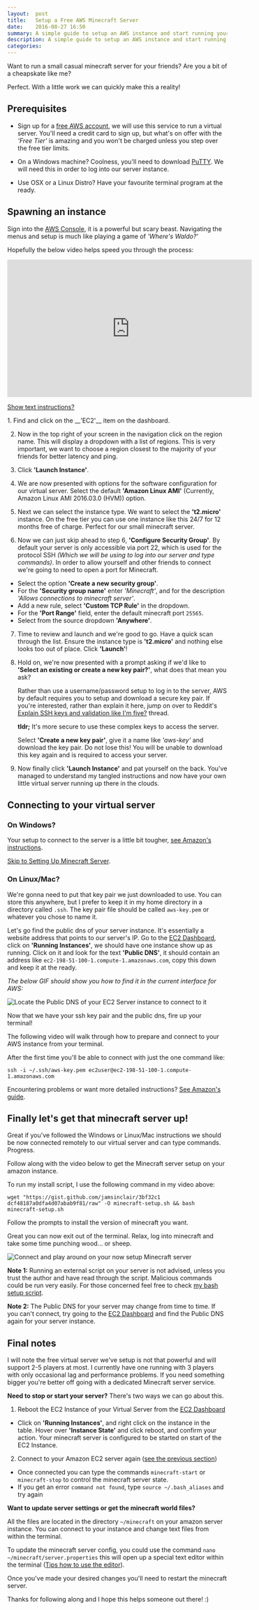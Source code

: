 ```yaml
---
layout:  post
title:   Setup a Free AWS Minecraft Server
date:    2016-08-27 16:50
summary: A simple guide to setup an AWS instance and start running your very own Minecraft server from it.
description: A simple guide to setup an AWS instance and start running your very own Minecraft server from it.
categories:
---
```


Want to run a small casual minecraft server for your friends? Are you a bit of a cheapskate like me?

Perfect. With a little work we can quickly make this a reality!

## Prerequisites
- Sign up for a [free AWS account](https://aws.amazon.com/free), we will use this service to run a virtual server.
You'll need a credit card to sign up, but what's on offer with the _'Free Tier'_ is amazing and you won't be charged
unless you step over the free tier limits.

- On a Windows machine? Coolness, you'll need to download [PuTTY](http://www.putty.org/). We will
need this in order to log into our server instance.

- Use OSX or a Linux Distro? Have your favourite terminal program at the ready.

## Spawning an instance
Sign into the [AWS Console](https://console.aws.amazon.com), it is a powerful but scary beast. Navigating the menus and setup is much like playing a game of _'Where's Waldo?'_

Hopefully the below video helps speed you through the process:

<iframe width="560" height="315" src="https://www.youtube.com/embed/knfAzeU8DOY" frameborder="0" allowfullscreen></iframe>

<p></p>
<p id="spawn-instance-instructions">
    <a href="#spawn-instance-instructions" style="cursor: pointer">Show text instructions?</a>
</p>
1. Find and click on the __'EC2'__ item on the dashboard.

2. Now in the top right of your screen in the navigation click on the region name. This will display a dropdown with a
list of regions. This is very important, we want to choose a region closest to the majority of your friends for better
latency and ping.

3. Click __'Launch Instance'__.

4. We are now presented with options for the software configuration for our virtual server. Select the default
__'Amazon Linux AMI'__ (Currently, Amazon Linux AMI 2016.03.0 (HVM)) option.

5. Next we can select the instance type. We want to select the __'t2.micro'__ instance. On the free tier you can use one instance like this 24/7 for 12 months free of charge. Perfect for our small minecraft server.

6. Now we can just skip ahead to step 6, __'Configure Security Group'__. By default your server is only accessible via
port 22, which is used for the protocol SSH _(Which we will be using to log into our server and type commands)_.
In order to allow yourself and other friends to connect we're going to need to open a port for Minecraft.
  - Select the option __'Create a new security group'__.
  - For the __'Security group name'__ enter _'Minecraft'_, and for the description _'Allows connections to minecraft
  server'_.
  - Add a new rule, select __'Custom TCP Rule'__ in the dropdown.
  - For the __'Port Range'__ field, enter the default minecraft port `25565`.
  - Select from the source dropdown __'Anywhere'__.

7. Time to review and launch and we're good to go. Have a quick scan through the list. Ensure the instance type is __'t2.micro'__ and nothing else looks too out of place. Click __'Launch'__!

8. Hold on, we're now presented with a prompt asking if we'd like to __'Select an existing or create a new key
pair?'__, what does that mean you ask?

    Rather than use a username/password setup to log in to the server, AWS by default requires you to setup and
    download a secure key pair. If you're interested, rather than explain it here, jump on over to Reddit's [Explain SSH keys and validation like I'm five?](https://www.reddit.com/r/learnprogramming/comments/1enupy/explain_ssh_keys_and_validation_like_im_five/) thread.

    __tldr;__ It's more secure to use these complex keys to access the server.

    Select __'Create a new key pair'__, give it a name like _'aws-key'_ and download the key pair. Do not lose this!
    You will be unable to download this key again and is required to access your server.

9. Now finally click __'Launch Instance'__ and pat yourself on the back. You've managed to understand my tangled
instructions and now have your own little virtual server running up there in the clouds.

## Connecting to your virtual server

### On Windows?

Your setup to connect to the server is a little bit tougher, [see Amazon's instructions](https://docs.aws.amazon.com/AWSEC2/latest/UserGuide/putty.html).

[Skip to Setting Up Minecraft Server](#finally-lets-get-that-minecraft-server-up).

### On Linux/Mac?
We're gonna need to put that key pair we just downloaded to use. You can store this anywhere, but I prefer to keep it
in my home directory in a directory called `.ssh`. The key pair file should be called `aws-key.pem` or whatever you chose to name it.

Let's go find the public dns of your server instance. It's essentially a website address that points to our server's IP.
Go to the [EC2 Dashboard](https://console.aws.amazon.com/ec2/v2/home), click on __'Running Instances'__, we should have
one instance show up as running. Click on it and look for the text __'Public DNS'__, it should contain an address like
`ec2-198-51-100-1.compute-1.amazonaws.com`, copy this down and keep it at the ready.

*The below GIF should show you how to find it in the current interface for AWS:*

![Locate the Public DNS of your EC2 Server instance to connect to it](https://i.imgur.com/PDvtB75.gif?1)

Now that we have your ssh key pair and the public dns, fire up your terminal!

The following video will walk through how to prepare and connect to your AWS instance from your terminal.
<script type="text/javascript" data-speed="2" src="https://asciinema.org/a/1rzhpnmxbtj1ezp3p9schgecs.js" id="asciicast-1rzhpnmxbtj1ezp3p9schgecs" async></script>

After the first time you'll be able to connect with just the one command like:

`ssh -i ~/.ssh/aws-key.pem ec2user@ec2-198-51-100-1.compute-1.amazonaws.com`

Encountering problems or want more detailed instructions? [See Amazon's guide](https://docs.aws.amazon.com/AWSEC2/latest/UserGuide/AccessingInstancesLinux.html).

## Finally let's get that minecraft server up!

Great if you've followed the Windows or Linux/Mac instructions we should be now connected remotely to our virtual server
and can type commands. Progress.

Follow along with the video below to get the Minecraft server setup on your amazon instance.
<script type="text/javascript" data-speed="1.3" src="https://asciinema.org/a/152oj5te8qxnzsghxkxv7gylr.js" id="asciicast-b6b9x7jjirp6pb6b5iyza0se7" async></script>

To run my install script, I use the following command in my video above:

```
wget "https://gist.github.com/jamsinclair/3bf32c1
dcf48187a0dfa4d07abab9f81/raw" -O minecraft-setup.sh && bash minecraft-setup.sh
```

Follow the prompts to install the version of minecraft you want.

Great you can now exit out of the terminal. Relax, log into minecraft and take some time punching wood... or sheep.

![Connect and play around on your now setup Minecraft server](https://i.imgur.com/YdHH3E2.gif?1)

__Note 1:__ Running an external script on your server is not advised, unless you trust the author and have read through
the script. Malicious commands could be run very easily. For those concerned feel free to check [my bash setup script](https://gist.github.com/jamsinclair/3bf32c1dcf48187a0dfa4d07abab9f81).

__Note 2:__ The Public DNS for your server may change from time to time. If you can't connect, try going to the [EC2 Dashboard](https://console.aws.amazon.com/ec2/v2/home) and find the Public DNS again for your server instance.

## Final notes

I will note the free virtual server we've setup is not that powerful and will support 2-5 players at most. I currently
have one running with 3 players with only occasional lag and performance problems. If you need something bigger you're
better off going with a dedicated Minecraft server service.

__Need to stop or start your server?__ There's two ways we can go about this.

1. Reboot the EC2 Instance of your Virtual Server from the [EC2 Dashboard](https://console.aws.amazon.com/ec2/v2/home)   
  - Click on __'Running Instances'__, and right click on the instance in the table. Hover over __'Instance State'__ and
  click reboot, and confirm your action. Your minecraft server is configured to be started on start of the EC2 Instance.

2. Connect to your Amazon EC2 server again ([see the previous section](#connecting-to-your-virtual-server))
  - Once connected you can type the commands `minecraft-start` or `minecraft-stop` to control the minecraft server state.
  - If you get an error `command not found`, type `source ~/.bash_aliases` and try again

__Want to update server settings or get the minecraft world files?__

All the files are located in the directory `~/minecraft` on your amazon server instance. You can connect to your
instance and change text files from within the terminal.

To update the minecraft server config, you could use the command `nano ~/minecraft/server.properties` this will open up
a special text editor within the terminal ([Tips how to use the editor](http://www.howtogeek.com/howto/42980/the-beginners-guide-to-nano-the-linux-command-line-text-editor/)).

Once you've made your desired changes you'll need to restart the minecraft server.

Thanks for following along and I hope this helps someone out there! :)
